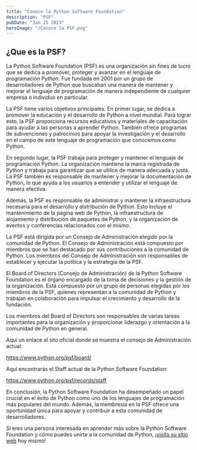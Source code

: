 ```yaml
---
title: "Conoce la Python Software Foundation"
description: "PSF"
pubDate: "Jan 15 2023"
heroImage: "/Conoce la PSF.png"
---
```


##  **¿Que es la PSF?**

La Python Software Foundation (PSF) es una organización sin fines de
lucro que se dedica a promover, proteger y avanzar en el lenguaje de
programación Python. Fue fundada en 2001 por un grupo de desarrolladores
de Python que buscaban una manera de mantener y mejorar el lenguaje de
programación de manera independiente de cualquier empresa o individuo en
particular.

La PSF tiene varios objetivos principales. En primer lugar, se dedica a
promover la educación y el desarrollo de Python a nivel mundial. Para
lograr esto, la PSF proporciona recursos educativos y materiales de
capacitación para ayudar a las personas a aprender Python. También
ofrece programas de subvenciones y patrocinios para apoyar la
investigación y el desarrollo en el campo de este lenguaje de
programación que conocemos como Python.

En segundo lugar, la PSF trabaja para proteger y mantener el lenguaje de
programación Python. La organización mantiene la marca registrada de
Python y trabaja para garantizar que se utilice de manera adecuada y
justa. La PSF también es responsable de mantener y mejorar la
documentación de Python, lo que ayuda a los usuarios a entender y
utilizar el lenguaje de manera efectiva.

Además, la PSF es responsable de administrar y mantener la
infraestructura necesaria para el desarrollo y distribución de Python.
Esto incluye el mantenimiento de la página web de Python, la
infraestructura de alojamiento y distribución de paquetes de Python, y
la organización de eventos y conferencias relacionados con el mismo.

La PSF está dirigida por un Consejo de Administración elegido por la
comunidad de Python. El Consejo de Administración está compuesto por
miembros que se han destacado por sus contribuciones a la comunidad de
Python. Los miembros del Consejo de Administración son responsables de
establecer y ejecutar la política y la estrategia de la PSF.

El Board of Directors (Consejo de Administración) de la Python Software
Foundation es el órgano encargado de la toma de decisiones y la gestión
de la organización. Está compuesto por un grupo de personas elegidas por
los miembros de la PSF, quienes representan a la comunidad de Python y
trabajan en colaboración para impulsar el crecimiento y desarrollo de la
fundación.

Los miembros del Board of Directors son responsables de varias tareas
importantes para la organización y proporcionar liderazgo y orientación
a la comunidad de Python en general.

Aqui un enlace al sito oficial donde se muestra el consejo de
Administración actual:

[<u>https://www.python.org/psf/board/</u>](https://www.python.org/psf/board/)

Aquí encontrarás el Staff actual de la Python Software Foundation:

[<u>https://www.python.org/psf/records/staff</u>](https://www.python.org/psf/records/staff)

En conclusión, la Python Software Foundation ha desempeñado un papel
crucial en el éxito de Python como uno de los lenguajes de programación
más populares del mundo. Además, la membresía en la PSF ofrece una
oportunidad única para apoyar y contribuir a esta comunidad de
desarrolladores.  
  
Si eres una persona interesada en aprender más sobre la Python Software
Foundation y cómo puedes unirte a la comunidad de Python, ¡[<u>visita su
sitio web</u>](https://www.python.org/psf/about/) hoy mismo!
